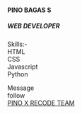 
<!-- Created by Pino Bagas S. -->


<!--- you idiot --->


<!DOCTYPE html>
<html>

<head>
    <meta charset="UTF-8">
    <meta name="viewport" content="width=device-width, initial-scale=1">
    <link rel="preconnect" href="https://fonts.gstatic.com">
<link href="https://fonts.googleapis.com/css2?family=Orelega+One&display=swap" rel="stylesheet">
    <title>PINO ABOUT </title>
    <link rel="stylesheet" href="index.css"></link>
</head>

<body>
<!--<div class="card">-->
  <div class="toggle"></div> 
  <div class="container"> 
   <div class="card"> 
    <div class="box"> 
     <div class="content"> 
 <div class="img"><img src=" " alt="" /></div>
 <div class="content ">
   <h4>PINO BAGAS S </h4>
   <h5>WEB DEVELOPER</h5>
   <p>Skills:- <br />
   HTML <br /> CSS <br /> Javascript <br /> Python 
   </p>
 </div>
 
 <div class="message"> Message </div>
 <div class="follow">follow</div>
</div>
<a href="https://instagram.com/xnoob_ganz">PINO X RECODE TEAM</a>
</body>

</html>
